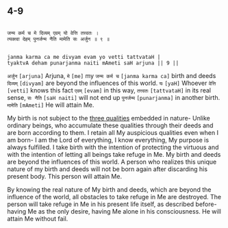 ## 4-9


```shloka-sa

जन्म कर्म च मे दिव्यम् एवम् यो वेत्ति तत्त्वतः ।
त्यक्त्वा देहम् पुनर्जन्म नैति मामेति सः अर्जुन ॥ ९ ॥

```
```shloka-sa-hk

janma karma ca me divyam evam yo vetti tattvataH |
tyaktvA deham punarjanma naiti mAmeti saH arjuna || 9 ||

```
`अर्जुन` `[arjuna]` Arjuna, `मे` `[me]` my `जन्म कर्म च` `[janma karma ca]` birth and deeds `दिव्यम्` `[divyam]` are beyond the influences of this world. `यः` `[yaH]` Whoever `वेत्ति` `[vetti]` knows this fact `एवम्` `[evam]` in this way, `तत्त्वतः` `[tattvataH]` in its real sense, `सः नैति` `[saH naiti]` will not end up `पुनर्जन्म` `[punarjanma]` in another birth. `मामेति` `[mAmeti]` He will attain Me.

My birth is not subject to the 
[three qualities](satva_rajas_tamas)
 embedded in nature- Unlike ordinary beings, who accumulate these qualities through their deeds and are born according to them. I retain all My auspicious qualities even when I am born- I am the Lord of everything, I know everything, My purpose is always fulfilled. I take birth with the intention of protecting the virtuous and with the intention of letting all beings take refuge in Me. My birth and deeds are beyond the influences of this world. A person who realizes this unique nature of my birth and deeds will not be born again after discarding his present body. This person will attain Me.

By knowing the real nature of My birth and deeds, which are beyond the influence of the world, all obstacles to take refuge in Me are destroyed. The person will take refuge in Me in his present life itself, as described before- having Me as the only desire, having Me alone in his consciousness. He will attain Me without fail.


